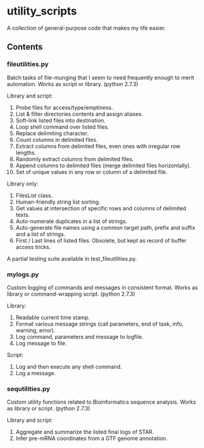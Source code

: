 # utility_scripts

A collection of general-purpose code that makes my life easier.

## Contents

### fileutilities.py

Batch tasks of file-munging that I seem to need frequently enough to merit automation. Works as script or library.  (python 2.7.3)

Library and script:

1. Probe files for access/type/emptiness.
2. List & filter directories contents and assign aliases.
3. Soft-link listed files into destination.
4. Loop shell command over listed files.
5. Replace delimiting character.
6. Count columns in delimited files.
7. Extract columns from delimited files, even ones with irregular row lengths.
8. Randomly extract columns from delimited files.
9. Append columns to delimited files (merge delimited files horizontally).
10. Set of unique values in any row or column of a delimited file.

Library only:

1. FilesList class.
2. Human-friendly string list sorting.
3. Get values at intersection of specific rows and columns of delimited texts.
4. Auto-numerate duplicates in a list of strings.
5. Auto-generate file names using a common target path, prefix and suffix and a list of strings.
5. First / Last lines of listed files. Obsolete, but kept as record of buffer access tricks.

A partial testing suite available in test_fileutilities.py.

### mylogs.py

Custom logging of commands and messages in consistent format. Works as library or command-wrapping script. (python 2.7.3)

Library:

1. Readable current time stamp.
2. Format various message strings (call parameters, end of task, info, warning, error).
3. Log command, parameters and message to logfile.
4. Log message to file.

Script:

1. Log and then execute any shell command.
2. Log a message.

### sequtilities.py

Custom utility functions related to Bioinformatics sequence analysis. Works as library or script. (python 2.7.3)

Library and script:

1. Aggregate and summarize the listed final logs of STAR.
2. Infer pre-mRNA coordinates from a GTF genome annotation.

